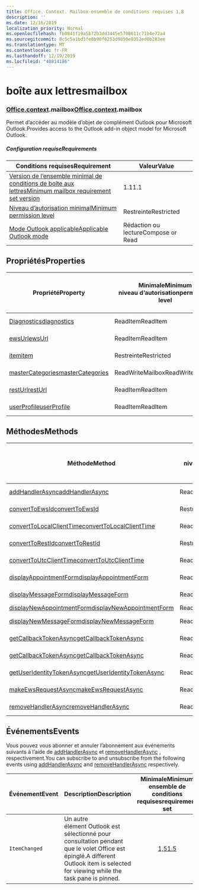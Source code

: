 ```yaml
---
title: Office. Context. Mailbox-ensemble de conditions requises 1,8
description: ''
ms.date: 12/16/2019
localization_priority: Normal
ms.openlocfilehash: fb0841f19a5b72b3dd3445e5708611c71b4e72a4
ms.sourcegitcommit: 8c5c5a1bd3fe8b90f6253d9850e9352ed0b283ee
ms.translationtype: MT
ms.contentlocale: fr-FR
ms.lasthandoff: 12/19/2019
ms.locfileid: "40814186"
---
```

# <a name="mailbox"></a><span data-ttu-id="e0a1b-102">boîte aux lettres</span><span class="sxs-lookup"><span data-stu-id="e0a1b-102">mailbox</span></span>

### <a name="officeofficemdcontextofficecontextmdmailbox"></a><span data-ttu-id="e0a1b-103">[Office](office.md)[.context](office.context.md).mailbox</span><span class="sxs-lookup"><span data-stu-id="e0a1b-103">[Office](office.md)[.context](office.context.md).mailbox</span></span>

<span data-ttu-id="e0a1b-104">Permet d’accéder au modèle d’objet de complément Outlook pour Microsoft Outlook.</span><span class="sxs-lookup"><span data-stu-id="e0a1b-104">Provides access to the Outlook add-in object model for Microsoft Outlook.</span></span>

##### <a name="requirements"></a><span data-ttu-id="e0a1b-105">Configuration requise</span><span class="sxs-lookup"><span data-stu-id="e0a1b-105">Requirements</span></span>

|<span data-ttu-id="e0a1b-106">Conditions requises</span><span class="sxs-lookup"><span data-stu-id="e0a1b-106">Requirement</span></span>| <span data-ttu-id="e0a1b-107">Valeur</span><span class="sxs-lookup"><span data-stu-id="e0a1b-107">Value</span></span>|
|---|---|
|[<span data-ttu-id="e0a1b-108">Version de l’ensemble minimal de conditions de boîte aux lettres</span><span class="sxs-lookup"><span data-stu-id="e0a1b-108">Minimum mailbox requirement set version</span></span>](../../requirement-sets/outlook-api-requirement-sets.md)| <span data-ttu-id="e0a1b-109">1.1</span><span class="sxs-lookup"><span data-stu-id="e0a1b-109">1.1</span></span>|
|[<span data-ttu-id="e0a1b-110">Niveau d’autorisation minimal</span><span class="sxs-lookup"><span data-stu-id="e0a1b-110">Minimum permission level</span></span>](/outlook/add-ins/understanding-outlook-add-in-permissions)| <span data-ttu-id="e0a1b-111">Restreinte</span><span class="sxs-lookup"><span data-stu-id="e0a1b-111">Restricted</span></span>|
|[<span data-ttu-id="e0a1b-112">Mode Outlook applicable</span><span class="sxs-lookup"><span data-stu-id="e0a1b-112">Applicable Outlook mode</span></span>](/outlook/add-ins/#extension-points)| <span data-ttu-id="e0a1b-113">Rédaction ou lecture</span><span class="sxs-lookup"><span data-stu-id="e0a1b-113">Compose or Read</span></span>|

## <a name="properties"></a><span data-ttu-id="e0a1b-114">Propriétés</span><span class="sxs-lookup"><span data-stu-id="e0a1b-114">Properties</span></span>

| <span data-ttu-id="e0a1b-115">Propriété</span><span class="sxs-lookup"><span data-stu-id="e0a1b-115">Property</span></span> | <span data-ttu-id="e0a1b-116">Minimale</span><span class="sxs-lookup"><span data-stu-id="e0a1b-116">Minimum</span></span><br><span data-ttu-id="e0a1b-117">niveau d’autorisation</span><span class="sxs-lookup"><span data-stu-id="e0a1b-117">permission level</span></span> | <span data-ttu-id="e0a1b-118">Modes</span><span class="sxs-lookup"><span data-stu-id="e0a1b-118">Modes</span></span> | <span data-ttu-id="e0a1b-119">Type de retour</span><span class="sxs-lookup"><span data-stu-id="e0a1b-119">Return type</span></span> | <span data-ttu-id="e0a1b-120">Minimale</span><span class="sxs-lookup"><span data-stu-id="e0a1b-120">Minimum</span></span><br><span data-ttu-id="e0a1b-121">ensemble de conditions requises</span><span class="sxs-lookup"><span data-stu-id="e0a1b-121">requirement set</span></span> |
|---|---|---|---|:---:|
| [<span data-ttu-id="e0a1b-122">Diagnostics</span><span class="sxs-lookup"><span data-stu-id="e0a1b-122">diagnostics</span></span>](office.context.mailbox.diagnostics.md) | <span data-ttu-id="e0a1b-123">ReadItem</span><span class="sxs-lookup"><span data-stu-id="e0a1b-123">ReadItem</span></span> | <span data-ttu-id="e0a1b-124">Composition</span><span class="sxs-lookup"><span data-stu-id="e0a1b-124">Compose</span></span><br><span data-ttu-id="e0a1b-125">Lecture</span><span class="sxs-lookup"><span data-stu-id="e0a1b-125">Read</span></span> | [<span data-ttu-id="e0a1b-126">Diagnostics</span><span class="sxs-lookup"><span data-stu-id="e0a1b-126">Diagnostics</span></span>](/javascript/api/outlook/office.diagnostics?view=outlook-js-1.8) | [<span data-ttu-id="e0a1b-127">1.1</span><span class="sxs-lookup"><span data-stu-id="e0a1b-127">1.1</span></span>](../requirement-set-1.1/outlook-requirement-set-1.1.md) |
| [<span data-ttu-id="e0a1b-128">ewsUrl</span><span class="sxs-lookup"><span data-stu-id="e0a1b-128">ewsUrl</span></span>](/javascript/api/outlook/office.mailbox?view=outlook-js-1.8#ewsurl) | <span data-ttu-id="e0a1b-129">ReadItem</span><span class="sxs-lookup"><span data-stu-id="e0a1b-129">ReadItem</span></span> | <span data-ttu-id="e0a1b-130">Composition</span><span class="sxs-lookup"><span data-stu-id="e0a1b-130">Compose</span></span><br><span data-ttu-id="e0a1b-131">Lecture</span><span class="sxs-lookup"><span data-stu-id="e0a1b-131">Read</span></span> | <span data-ttu-id="e0a1b-132">String</span><span class="sxs-lookup"><span data-stu-id="e0a1b-132">String</span></span> | [<span data-ttu-id="e0a1b-133">1.1</span><span class="sxs-lookup"><span data-stu-id="e0a1b-133">1.1</span></span>](../requirement-set-1.1/outlook-requirement-set-1.1.md) |
| [<span data-ttu-id="e0a1b-134">item</span><span class="sxs-lookup"><span data-stu-id="e0a1b-134">item</span></span>](office.context.mailbox.item.md) | <span data-ttu-id="e0a1b-135">Restreinte</span><span class="sxs-lookup"><span data-stu-id="e0a1b-135">Restricted</span></span> | <span data-ttu-id="e0a1b-136">Composition</span><span class="sxs-lookup"><span data-stu-id="e0a1b-136">Compose</span></span><br><span data-ttu-id="e0a1b-137">Lecture</span><span class="sxs-lookup"><span data-stu-id="e0a1b-137">Read</span></span> | [<span data-ttu-id="e0a1b-138">Élément</span><span class="sxs-lookup"><span data-stu-id="e0a1b-138">Item</span></span>](/javascript/api/outlook/office.item?view=outlook-js-1.8) | [<span data-ttu-id="e0a1b-139">1.1</span><span class="sxs-lookup"><span data-stu-id="e0a1b-139">1.1</span></span>](../requirement-set-1.1/outlook-requirement-set-1.1.md) |
| [<span data-ttu-id="e0a1b-140">masterCategories</span><span class="sxs-lookup"><span data-stu-id="e0a1b-140">masterCategories</span></span>](/javascript/api/outlook/office.mailbox?view=outlook-js-1.8#mastercategories) | <span data-ttu-id="e0a1b-141">ReadWriteMailbox</span><span class="sxs-lookup"><span data-stu-id="e0a1b-141">ReadWriteMailbox</span></span> | <span data-ttu-id="e0a1b-142">Composition</span><span class="sxs-lookup"><span data-stu-id="e0a1b-142">Compose</span></span><br><span data-ttu-id="e0a1b-143">Lecture</span><span class="sxs-lookup"><span data-stu-id="e0a1b-143">Read</span></span> | [<span data-ttu-id="e0a1b-144">Catégoriesmaître</span><span class="sxs-lookup"><span data-stu-id="e0a1b-144">MasterCategories</span></span>](/javascript/api/outlook/office.mastercategories?view=outlook-js-1.8) | [<span data-ttu-id="e0a1b-145">1,8</span><span class="sxs-lookup"><span data-stu-id="e0a1b-145">1.8</span></span>](../requirement-set-1.8/outlook-requirement-set-1.8.md) |
| [<span data-ttu-id="e0a1b-146">restUrl</span><span class="sxs-lookup"><span data-stu-id="e0a1b-146">restUrl</span></span>](/javascript/api/outlook/office.mailbox?view=outlook-js-1.8#resturl) | <span data-ttu-id="e0a1b-147">ReadItem</span><span class="sxs-lookup"><span data-stu-id="e0a1b-147">ReadItem</span></span> | <span data-ttu-id="e0a1b-148">Composition</span><span class="sxs-lookup"><span data-stu-id="e0a1b-148">Compose</span></span><br><span data-ttu-id="e0a1b-149">Lecture</span><span class="sxs-lookup"><span data-stu-id="e0a1b-149">Read</span></span> | <span data-ttu-id="e0a1b-150">String</span><span class="sxs-lookup"><span data-stu-id="e0a1b-150">String</span></span> | [<span data-ttu-id="e0a1b-151">1,5</span><span class="sxs-lookup"><span data-stu-id="e0a1b-151">1.5</span></span>](../requirement-set-1.5/outlook-requirement-set-1.5.md) |
| [<span data-ttu-id="e0a1b-152">userProfile</span><span class="sxs-lookup"><span data-stu-id="e0a1b-152">userProfile</span></span>](office.context.mailbox.userProfile.md) | <span data-ttu-id="e0a1b-153">ReadItem</span><span class="sxs-lookup"><span data-stu-id="e0a1b-153">ReadItem</span></span> | <span data-ttu-id="e0a1b-154">Composition</span><span class="sxs-lookup"><span data-stu-id="e0a1b-154">Compose</span></span><br><span data-ttu-id="e0a1b-155">Lecture</span><span class="sxs-lookup"><span data-stu-id="e0a1b-155">Read</span></span> | [<span data-ttu-id="e0a1b-156">Profil</span><span class="sxs-lookup"><span data-stu-id="e0a1b-156">UserProfile</span></span>](/javascript/api/outlook/office.userprofile?view=outlook-js-1.8) | [<span data-ttu-id="e0a1b-157">1.1</span><span class="sxs-lookup"><span data-stu-id="e0a1b-157">1.1</span></span>](../requirement-set-1.1/outlook-requirement-set-1.1.md) |

## <a name="methods"></a><span data-ttu-id="e0a1b-158">Méthodes</span><span class="sxs-lookup"><span data-stu-id="e0a1b-158">Methods</span></span>

| <span data-ttu-id="e0a1b-159">Méthode</span><span class="sxs-lookup"><span data-stu-id="e0a1b-159">Method</span></span> | <span data-ttu-id="e0a1b-160">Minimale</span><span class="sxs-lookup"><span data-stu-id="e0a1b-160">Minimum</span></span><br><span data-ttu-id="e0a1b-161">niveau d’autorisation</span><span class="sxs-lookup"><span data-stu-id="e0a1b-161">permission level</span></span> | <span data-ttu-id="e0a1b-162">Modes</span><span class="sxs-lookup"><span data-stu-id="e0a1b-162">Modes</span></span> | <span data-ttu-id="e0a1b-163">Minimale</span><span class="sxs-lookup"><span data-stu-id="e0a1b-163">Minimum</span></span><br><span data-ttu-id="e0a1b-164">ensemble de conditions requises</span><span class="sxs-lookup"><span data-stu-id="e0a1b-164">requirement set</span></span> |
|---|---|---|:---:|
| [<span data-ttu-id="e0a1b-165">addHandlerAsync</span><span class="sxs-lookup"><span data-stu-id="e0a1b-165">addHandlerAsync</span></span>](/javascript/api/outlook/office.mailbox?view=outlook-js-1.8#addhandlerasync-eventtype--handler--options--callback-) | <span data-ttu-id="e0a1b-166">ReadItem</span><span class="sxs-lookup"><span data-stu-id="e0a1b-166">ReadItem</span></span> | <span data-ttu-id="e0a1b-167">Composition</span><span class="sxs-lookup"><span data-stu-id="e0a1b-167">Compose</span></span><br><span data-ttu-id="e0a1b-168">Lecture</span><span class="sxs-lookup"><span data-stu-id="e0a1b-168">Read</span></span> | [<span data-ttu-id="e0a1b-169">1,5</span><span class="sxs-lookup"><span data-stu-id="e0a1b-169">1.5</span></span>](../requirement-set-1.5/outlook-requirement-set-1.5.md) |
| [<span data-ttu-id="e0a1b-170">convertToEwsId</span><span class="sxs-lookup"><span data-stu-id="e0a1b-170">convertToEwsId</span></span>](/javascript/api/outlook/office.mailbox?view=outlook-js-1.8#converttoewsid-itemid--restversion-) | <span data-ttu-id="e0a1b-171">Restreinte</span><span class="sxs-lookup"><span data-stu-id="e0a1b-171">Restricted</span></span> | <span data-ttu-id="e0a1b-172">Composition</span><span class="sxs-lookup"><span data-stu-id="e0a1b-172">Compose</span></span><br><span data-ttu-id="e0a1b-173">Lecture</span><span class="sxs-lookup"><span data-stu-id="e0a1b-173">Read</span></span> | [<span data-ttu-id="e0a1b-174">1.3</span><span class="sxs-lookup"><span data-stu-id="e0a1b-174">1.3</span></span>](../requirement-set-1.3/outlook-requirement-set-1.3.md) |
| [<span data-ttu-id="e0a1b-175">convertToLocalClientTime</span><span class="sxs-lookup"><span data-stu-id="e0a1b-175">convertToLocalClientTime</span></span>](/javascript/api/outlook/office.mailbox?view=outlook-js-1.8#converttolocalclienttime-timevalue-) | <span data-ttu-id="e0a1b-176">ReadItem</span><span class="sxs-lookup"><span data-stu-id="e0a1b-176">ReadItem</span></span> | <span data-ttu-id="e0a1b-177">Composition</span><span class="sxs-lookup"><span data-stu-id="e0a1b-177">Compose</span></span><br><span data-ttu-id="e0a1b-178">Lecture</span><span class="sxs-lookup"><span data-stu-id="e0a1b-178">Read</span></span> | [<span data-ttu-id="e0a1b-179">1.1</span><span class="sxs-lookup"><span data-stu-id="e0a1b-179">1.1</span></span>](../requirement-set-1.1/outlook-requirement-set-1.1.md) |
| [<span data-ttu-id="e0a1b-180">convertToRestId</span><span class="sxs-lookup"><span data-stu-id="e0a1b-180">convertToRestId</span></span>](/javascript/api/outlook/office.mailbox?view=outlook-js-1.8#converttorestid-itemid--restversion-) | <span data-ttu-id="e0a1b-181">Restreinte</span><span class="sxs-lookup"><span data-stu-id="e0a1b-181">Restricted</span></span> | <span data-ttu-id="e0a1b-182">Composition</span><span class="sxs-lookup"><span data-stu-id="e0a1b-182">Compose</span></span><br><span data-ttu-id="e0a1b-183">Lecture</span><span class="sxs-lookup"><span data-stu-id="e0a1b-183">Read</span></span> | [<span data-ttu-id="e0a1b-184">1.3</span><span class="sxs-lookup"><span data-stu-id="e0a1b-184">1.3</span></span>](../requirement-set-1.3/outlook-requirement-set-1.3.md) |
| [<span data-ttu-id="e0a1b-185">convertToUtcClientTime</span><span class="sxs-lookup"><span data-stu-id="e0a1b-185">convertToUtcClientTime</span></span>](/javascript/api/outlook/office.mailbox?view=outlook-js-1.8#converttoutcclienttime-input-) | <span data-ttu-id="e0a1b-186">ReadItem</span><span class="sxs-lookup"><span data-stu-id="e0a1b-186">ReadItem</span></span> | <span data-ttu-id="e0a1b-187">Composition</span><span class="sxs-lookup"><span data-stu-id="e0a1b-187">Compose</span></span><br><span data-ttu-id="e0a1b-188">Lecture</span><span class="sxs-lookup"><span data-stu-id="e0a1b-188">Read</span></span> | [<span data-ttu-id="e0a1b-189">1.1</span><span class="sxs-lookup"><span data-stu-id="e0a1b-189">1.1</span></span>](../requirement-set-1.1/outlook-requirement-set-1.1.md) |
| [<span data-ttu-id="e0a1b-190">displayAppointmentForm</span><span class="sxs-lookup"><span data-stu-id="e0a1b-190">displayAppointmentForm</span></span>](/javascript/api/outlook/office.mailbox?view=outlook-js-1.8#displayappointmentform-itemid-) | <span data-ttu-id="e0a1b-191">ReadItem</span><span class="sxs-lookup"><span data-stu-id="e0a1b-191">ReadItem</span></span> | <span data-ttu-id="e0a1b-192">Composition</span><span class="sxs-lookup"><span data-stu-id="e0a1b-192">Compose</span></span><br><span data-ttu-id="e0a1b-193">Lecture</span><span class="sxs-lookup"><span data-stu-id="e0a1b-193">Read</span></span> | [<span data-ttu-id="e0a1b-194">1.1</span><span class="sxs-lookup"><span data-stu-id="e0a1b-194">1.1</span></span>](../requirement-set-1.1/outlook-requirement-set-1.1.md) |
| [<span data-ttu-id="e0a1b-195">displayMessageForm</span><span class="sxs-lookup"><span data-stu-id="e0a1b-195">displayMessageForm</span></span>](/javascript/api/outlook/office.mailbox?view=outlook-js-1.8#displaymessageform-itemid-) | <span data-ttu-id="e0a1b-196">ReadItem</span><span class="sxs-lookup"><span data-stu-id="e0a1b-196">ReadItem</span></span> | <span data-ttu-id="e0a1b-197">Composition</span><span class="sxs-lookup"><span data-stu-id="e0a1b-197">Compose</span></span><br><span data-ttu-id="e0a1b-198">Lecture</span><span class="sxs-lookup"><span data-stu-id="e0a1b-198">Read</span></span> | [<span data-ttu-id="e0a1b-199">1.1</span><span class="sxs-lookup"><span data-stu-id="e0a1b-199">1.1</span></span>](../requirement-set-1.1/outlook-requirement-set-1.1.md) |
| [<span data-ttu-id="e0a1b-200">displayNewAppointmentForm</span><span class="sxs-lookup"><span data-stu-id="e0a1b-200">displayNewAppointmentForm</span></span>](/javascript/api/outlook/office.mailbox?view=outlook-js-1.8#displaynewappointmentform-parameters-) | <span data-ttu-id="e0a1b-201">ReadItem</span><span class="sxs-lookup"><span data-stu-id="e0a1b-201">ReadItem</span></span> | <span data-ttu-id="e0a1b-202">Lecture</span><span class="sxs-lookup"><span data-stu-id="e0a1b-202">Read</span></span> | [<span data-ttu-id="e0a1b-203">1.1</span><span class="sxs-lookup"><span data-stu-id="e0a1b-203">1.1</span></span>](../requirement-set-1.1/outlook-requirement-set-1.1.md) |
| [<span data-ttu-id="e0a1b-204">displayNewMessageForm</span><span class="sxs-lookup"><span data-stu-id="e0a1b-204">displayNewMessageForm</span></span>](/javascript/api/outlook/office.mailbox?view=outlook-js-1.8#displaynewmessageform-parameters-) | <span data-ttu-id="e0a1b-205">ReadItem</span><span class="sxs-lookup"><span data-stu-id="e0a1b-205">ReadItem</span></span> | <span data-ttu-id="e0a1b-206">Composition</span><span class="sxs-lookup"><span data-stu-id="e0a1b-206">Compose</span></span><br><span data-ttu-id="e0a1b-207">Lecture</span><span class="sxs-lookup"><span data-stu-id="e0a1b-207">Read</span></span> | [<span data-ttu-id="e0a1b-208">1,6</span><span class="sxs-lookup"><span data-stu-id="e0a1b-208">1.6</span></span>](../requirement-set-1.6/outlook-requirement-set-1.6.md) |
| [<span data-ttu-id="e0a1b-209">getCallbackTokenAsync</span><span class="sxs-lookup"><span data-stu-id="e0a1b-209">getCallbackTokenAsync</span></span>](/javascript/api/outlook/office.mailbox?view=outlook-js-1.8#getcallbacktokenasync-options--callback-) | <span data-ttu-id="e0a1b-210">ReadItem</span><span class="sxs-lookup"><span data-stu-id="e0a1b-210">ReadItem</span></span> | <span data-ttu-id="e0a1b-211">Composition</span><span class="sxs-lookup"><span data-stu-id="e0a1b-211">Compose</span></span><br><span data-ttu-id="e0a1b-212">Lecture</span><span class="sxs-lookup"><span data-stu-id="e0a1b-212">Read</span></span> | [<span data-ttu-id="e0a1b-213">1,5</span><span class="sxs-lookup"><span data-stu-id="e0a1b-213">1.5</span></span>](../requirement-set-1.5/outlook-requirement-set-1.5.md) |
| [<span data-ttu-id="e0a1b-214">getCallbackTokenAsync</span><span class="sxs-lookup"><span data-stu-id="e0a1b-214">getCallbackTokenAsync</span></span>](/javascript/api/outlook/office.mailbox?view=outlook-js-1.8#getcallbacktokenasync-callback--usercontext-) | <span data-ttu-id="e0a1b-215">ReadItem</span><span class="sxs-lookup"><span data-stu-id="e0a1b-215">ReadItem</span></span> | <span data-ttu-id="e0a1b-216">Composition</span><span class="sxs-lookup"><span data-stu-id="e0a1b-216">Compose</span></span><br><span data-ttu-id="e0a1b-217">Lecture</span><span class="sxs-lookup"><span data-stu-id="e0a1b-217">Read</span></span> | [<span data-ttu-id="e0a1b-218">1.3</span><span class="sxs-lookup"><span data-stu-id="e0a1b-218">1.3</span></span>](../requirement-set-1.3/outlook-requirement-set-1.3.md)<br>[<span data-ttu-id="e0a1b-219">1.1</span><span class="sxs-lookup"><span data-stu-id="e0a1b-219">1.1</span></span>](../requirement-set-1.1/outlook-requirement-set-1.1.md) |
| [<span data-ttu-id="e0a1b-220">getUserIdentityTokenAsync</span><span class="sxs-lookup"><span data-stu-id="e0a1b-220">getUserIdentityTokenAsync</span></span>](/javascript/api/outlook/office.mailbox?view=outlook-js-1.8#getuseridentitytokenasync-callback--usercontext-) | <span data-ttu-id="e0a1b-221">ReadItem</span><span class="sxs-lookup"><span data-stu-id="e0a1b-221">ReadItem</span></span> | <span data-ttu-id="e0a1b-222">Composition</span><span class="sxs-lookup"><span data-stu-id="e0a1b-222">Compose</span></span><br><span data-ttu-id="e0a1b-223">Lecture</span><span class="sxs-lookup"><span data-stu-id="e0a1b-223">Read</span></span> | [<span data-ttu-id="e0a1b-224">1.1</span><span class="sxs-lookup"><span data-stu-id="e0a1b-224">1.1</span></span>](../requirement-set-1.1/outlook-requirement-set-1.1.md) |
| [<span data-ttu-id="e0a1b-225">makeEwsRequestAsync</span><span class="sxs-lookup"><span data-stu-id="e0a1b-225">makeEwsRequestAsync</span></span>](/javascript/api/outlook/office.mailbox?view=outlook-js-1.8#makeewsrequestasync-data--callback--usercontext-) | <span data-ttu-id="e0a1b-226">ReadWriteMailbox</span><span class="sxs-lookup"><span data-stu-id="e0a1b-226">ReadWriteMailbox</span></span> | <span data-ttu-id="e0a1b-227">Composition</span><span class="sxs-lookup"><span data-stu-id="e0a1b-227">Compose</span></span><br><span data-ttu-id="e0a1b-228">Lecture</span><span class="sxs-lookup"><span data-stu-id="e0a1b-228">Read</span></span> | [<span data-ttu-id="e0a1b-229">1.1</span><span class="sxs-lookup"><span data-stu-id="e0a1b-229">1.1</span></span>](../requirement-set-1.1/outlook-requirement-set-1.1.md) |
| [<span data-ttu-id="e0a1b-230">removeHandlerAsync</span><span class="sxs-lookup"><span data-stu-id="e0a1b-230">removeHandlerAsync</span></span>](/javascript/api/outlook/office.mailbox?view=outlook-js-1.8#removehandlerasync-eventtype--options--callback-) | <span data-ttu-id="e0a1b-231">ReadItem</span><span class="sxs-lookup"><span data-stu-id="e0a1b-231">ReadItem</span></span> | <span data-ttu-id="e0a1b-232">Composition</span><span class="sxs-lookup"><span data-stu-id="e0a1b-232">Compose</span></span><br><span data-ttu-id="e0a1b-233">Lecture</span><span class="sxs-lookup"><span data-stu-id="e0a1b-233">Read</span></span> | [<span data-ttu-id="e0a1b-234">1,5</span><span class="sxs-lookup"><span data-stu-id="e0a1b-234">1.5</span></span>](../requirement-set-1.5/outlook-requirement-set-1.5.md) |

## <a name="events"></a><span data-ttu-id="e0a1b-235">Événements</span><span class="sxs-lookup"><span data-stu-id="e0a1b-235">Events</span></span>

<span data-ttu-id="e0a1b-236">Vous pouvez vous abonner et annuler l’abonnement aux événements suivants à l’aide de [addHandlerAsync](/javascript/api/outlook/office.mailbox?view=outlook-js-1.8#addhandlerasync-eventtype--handler--options--callback-) et [removeHandlerAsync](/javascript/api/outlook/office.mailbox?view=outlook-js-1.8#removehandlerasync-eventtype--options--callback-) , respectivement.</span><span class="sxs-lookup"><span data-stu-id="e0a1b-236">You can subscribe to and unsubscribe from the following events using [addHandlerAsync](/javascript/api/outlook/office.mailbox?view=outlook-js-1.8#addhandlerasync-eventtype--handler--options--callback-) and [removeHandlerAsync](/javascript/api/outlook/office.mailbox?view=outlook-js-1.8#removehandlerasync-eventtype--options--callback-) respectively.</span></span>

| <span data-ttu-id="e0a1b-237">Événement</span><span class="sxs-lookup"><span data-stu-id="e0a1b-237">Event</span></span> | <span data-ttu-id="e0a1b-238">Description</span><span class="sxs-lookup"><span data-stu-id="e0a1b-238">Description</span></span> | <span data-ttu-id="e0a1b-239">Minimale</span><span class="sxs-lookup"><span data-stu-id="e0a1b-239">Minimum</span></span><br><span data-ttu-id="e0a1b-240">ensemble de conditions requises</span><span class="sxs-lookup"><span data-stu-id="e0a1b-240">requirement set</span></span> |
|---|---|:---:|
|`ItemChanged`| <span data-ttu-id="e0a1b-241">Un autre élément Outlook est sélectionné pour consultation pendant que le volet Office est épinglé.</span><span class="sxs-lookup"><span data-stu-id="e0a1b-241">A different Outlook item is selected for viewing while the task pane is pinned.</span></span> | [<span data-ttu-id="e0a1b-242">1,5</span><span class="sxs-lookup"><span data-stu-id="e0a1b-242">1.5</span></span>](../requirement-set-1.5/outlook-requirement-set-1.5.md) |
